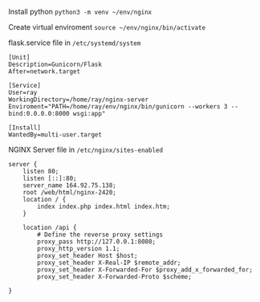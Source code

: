 Install python
`python3 -m venv ~/env/nginx`

Create virtual enviroment
`source ~/env/nginx/bin/activate`


flask.service file in `/etc/systemd/system`
```
[Unit]
Description=Gunicorn/Flask
After=network.target

[Service]
User=ray
WorkingDirectory=/home/ray/nginx-server
Enviroment="PATH=/home/ray/env/nginx/bin/gunicorn --workers 3 --bind:0.0.0.0:8000 wsgi:app"

[Install]
WantedBy=multi-user.target
```

NGINX Server file in `/etc/nginx/sites-enabled`
```
server {
    listen 80;
    listen [::]:80;
    server_name 164.92.75.138;
    root /web/html/nginx-2420;
    location / {
        index index.php index.html index.htm;
    }

    location /api {
        # Define the reverse proxy settings
        proxy_pass http://127.0.0.1:8080;
        proxy_http_version 1.1;
        proxy_set_header Host $host;
        proxy_set_header X-Real-IP $remote_addr;
        proxy_set_header X-Forwarded-For $proxy_add_x_forwarded_for;
        proxy_set_header X-Forwarded-Proto $scheme;

}
```
